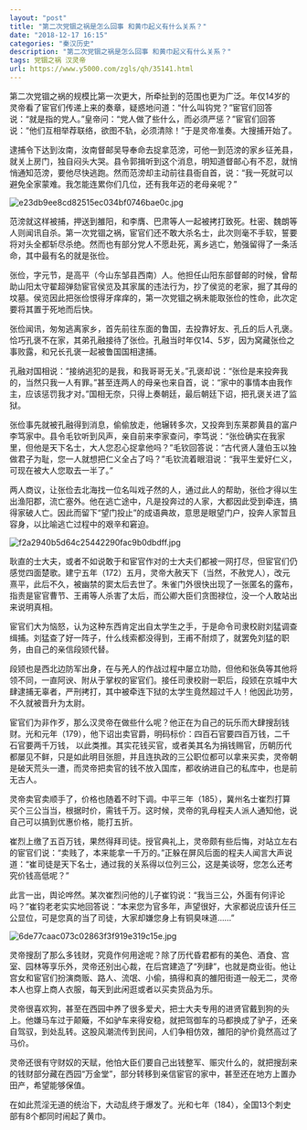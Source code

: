 ```yaml
---
layout: "post"
title: "第二次党锢之祸是怎么回事 和黄巾起义有什么关系？"
date: "2018-12-17 16:15"
categories: "秦汉历史"
description: "第二次党锢之祸是怎么回事 和黄巾起义有什么关系？"
tags: 党锢之祸 汉灵帝
url: https://www.y5000.com/zgls/qh/35141.html
---
```






第二次党锢之祸的规模比第一次更大，所牵扯到的范围也更为广泛。年仅14岁的灵帝看了宦官们传递上来的奏章，疑惑地问道：“什么叫钩党？”宦官们回答说：“就是指的党人。”皇帝问：“党人做了些什么，而必须严惩？”宦官们回答说：“他们互相举荐联络，欲图不轨，必须清除！”于是灵帝准奏。大搜捕开始了。

逮捕令下达到汝南，汝南督邮吴导奉命去捉拿范滂，可他一到范滂的家乡征羌县，就关上房门，独自闷头大哭。县令郭揖听到这个消息，明知道督邮心有不忍，就悄悄通知范滂，要他尽快逃跑。然而范滂却主动前往县衙自首，说：“我一死就可以避免全家蒙难。我怎能连累你们几位，还有我年迈的老母亲呢？”

![e23db9ee8cd82515ec034bf0746bae0c.jpg](https://img.y5000.com/uploads/allimg/181019/e23db9ee8cd82515ec034bf0746bae0c.jpg)

范滂就这样被捕，押送到雒阳，和李膺、巴肃等人一起被拷打致死。杜密、魏朗等人则闻讯自杀。第一次党锢之祸，宦官们还不敢大杀名士，此次则毫不手软，誓要将对头全都斩尽杀绝。然而也有部分党人不愿赴死，离乡逃亡，勉强留得了一条活命，其中最有名的就是张俭。

张俭，字元节，是高平（今山东邹县西南）人。他担任山阳东部督邮的时候，曾帮助山阳太守翟超弹劾宦官侯览及其家属的违法行为，抄了侯览的老家，掘了其母的坟墓。侯览因此把张俭恨得牙痒痒的，第一次党锢之祸未能取张俭的性命，此次定要将其置于死地而后快。

张俭闻讯，匆匆逃离家乡，首先前往东面的鲁国，去投靠好友、孔丘的后人孔褒。恰巧孔褒不在家，其弟孔融接待了张俭。孔融当时年仅14、5岁，因为窝藏张俭之事败露，和兄长孔褒一起被鲁国国相逮捕。

孔融对国相说：“接纳逃犯的是我，和我哥哥无关。”孔褒却说：“张俭是来投奔我的，当然只我一人有罪。”甚至连两人的母亲也来自首，说：“家中的事情本由我作主，应该惩罚我才对。”国相无奈，只得上奏朝廷，最后朝廷下诏，把孔褒关进了监狱。

张俭事先就被孔融得到消息，偷偷放走，他辗转多次，又投奔到东莱郡黄县的富户李笃家中。县令毛钦听到风声，亲自前来李家查问，李笃说：“张俭确实在我家里，但他是天下名士，大人您忍心捉拿他吗？”毛钦回答说：“古代贤人蘧伯玉以独做君子为耻，您一人就想把仁义全占了吗？”毛钦流着眼泪说：“我平生爱好仁义，可现在被大人您取去一半了。”

两人商议，让张俭去北海找一位名叫戏子然的人，通过此人的帮助，张俭才得以生出渔阳郡，流亡塞外。他在逃亡途中，凡是投奔过的人家，大都因此受到牵连，搞得家破人亡。因此而留下“望门投止”的成语典故，意思是眼望门户，投奔人家暂且容身，以比喻逃亡过程中的艰辛和窘迫。

![f2a2940b5d64c25442290fac9b0dbdff.jpg](https://img.y5000.com/uploads/allimg/181019/f2a2940b5d64c25442290fac9b0dbdff.jpg)

耿直的士大夫，或者不如说敢于和宦官作对的士大夫们都被一网打尽，但宦官们仍感觉四面楚歌。建宁五年（172）五月，灵帝大赦天下（当然，不赦党人），改元熹平，此后不久，被幽禁的窦太后去世了。朱雀门外很快出现了一张匿名的露布，指责是宦官曹节、王甫等人杀害了太后，而公卿大臣们贪图禄位，没一个人敢站出来说明真相。

宦官们大为恼怒，认为这种东西肯定出自太学生之手，于是命令司隶校尉刘猛调查缉捕。刘猛查了好一阵子，什么线索都没得到，王甫不耐烦了，就罢免刘猛的职务，由自己的亲信段颎代替。

段颎也是西北边防军出身，在与羌人的作战过程中屡立功勋，但他和张奂等其他将领不同，一直阿谀、附从于掌权的宦官们。接任司隶校尉一职后，段颎在京城中大肆逮捕无辜者，严刑拷打，其中被牵连下狱的太学生竟然超过千人！他因此功劳，不久就被晋升为太尉。

宦官们为非作歹，那么汉灵帝在做些什么呢？他正在为自己的玩乐而大肆搜刮钱财。光和元年（179），他下诏出卖官爵，明码标价：四百石官要四百万钱，二千石官要两千万钱，
以此类推。其实花钱买官，或者美其名为捐钱赐官，历朝历代都屡见不鲜，只是如此明目张胆，并且连执政的三公职位都可以拿来买卖，灵帝朝是破天荒头一遭，而灵帝把卖官的钱不放入国库，都收纳进自己的私库中，也是前无古人。

灵帝卖官卖顺手了，价格也随着不时下调。中平三年（185），冀州名士崔烈打算买个三公当当，根据时价，需钱千万。这时候，灵帝的乳母程夫人派人通知他，说自己可以搞到优惠价格，能打五折。

崔烈上缴了五百万钱，果然得拜司徒。授官典礼上，灵帝颇有些后悔，对站立左右的宦官们说：“卖贱了，本来能拿一千万的。”正躲在屏风后面的程夫人闻言大声说道：“崔司徒是天下名士，通过我的关系得以位列三公，这是美谈呀，您怎么还考究价钱高低呢？”

此言一出，舆论哗然。某次崔烈问他的儿子崔钧说：“我当三公，外面有何评论吗？”崔钧老老实实地回答说：“本来您为官多年，声望很好，大家都说应该升任三公显位，可是您真的当了司徒，大家却嫌您身上有铜臭味道……”

![6de77caac073c02863f3f919e319c15e.jpg](https://img.y5000.com/uploads/allimg/181019/6de77caac073c02863f3f919e319c15e.jpg)

灵帝搜刮了那么多钱财，究竟作何用途呢？除了历代昏君都有的美色、酒食、宫室、园林等享乐外，灵帝还别出心裁，在后宫建造了“列肆”，也就是商业街。他让宫女和宦官们扮演商贩、路人、流氓、小偷，搞得和真的雒阳街道一般无二，灵帝本人也穿上商人衣服，每天到此闲逛或者以买卖货品为乐。

灵帝很喜欢狗，甚至在西园中养了很多爱犬，把士大夫专用的进贤官戴到狗的头上。他嫌马车过于颠簸，不如驴车来得安稳，就把驾御车的马都换成了驴子，还亲自驾驭，到处乱转。这股风潮流传到民间，人们争相仿效，雒阳的驴价竟然高过了马价。

灵帝还很有守财奴的天赋，他怕大臣们要自己出钱整军、赈灾什么的，就把搜刮来的钱财部分藏在西园“万金堂”，部分转移到亲信宦官的家中，甚至还在地方上置办田产，希望能够保值。

在如此荒淫无道的统治下，大动乱终于爆发了。光和七年（184），全国13个刺史部有8个都同时闹起了黄巾。
